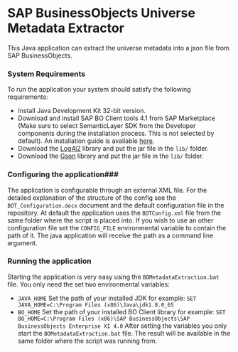 SAP BusinessObjects Universe Metadata Extractor
==========

This Java application can extract the universe metadata into a json file from SAP BusinessObjects.

### System Requirements ###
To run the application your system should satisfy the following requirements:
* Install Java Development Kit 32-bit version.
* Download and install SAP BO Client tools 4.1 from SAP Marketplace (Make sure to select SemanticLayer SDK from the Developer components during the installation process. This is not selected by default). An installation guide is available [here](http://scn.sap.com/community/businessobjects-web-intelligence/blog/2013/11/15/bo-client-installation-and-configuration).
* Download the [Log4j2](http://logging.apache.org/log4j/2.x/) library and put the jar file in the `lib/` folder.
* Download the [Gson](http://search.maven.org/#artifactdetails%7Ccom.google.code.gson%7Cgson%7C2.5%7Cjar) library and put the jar file in the `lib/` folder.

### Configuring the application###
The application is configurable through an external XML file. For the detailed explanation of the structure of the config see the `BOT_Configuration.docx` document and the default configuration file in the repository. At default the application uses the `BOTConfig.xml` file from the same folder where the script is placed into. If you wish to use an other configuration file set the `CONFIG_FILE` environmental variable to contain the path of it. The java application will receive the path as a command line argument.
	
### Running the application ###
Starting the application is very easy using the `BOMetadataExtraction.bat` file. You only need the set two environmental variables:
* `JAVA_HOME` Set the path of your installed JDK for example: `SET JAVA_HOME=C:\Program Files (x86)\Java\jdk1.8.0_65`
* `BO_HOME` Set the path of your installed BO Client library for example: `SET BO_HOME=C:\Program Files (x86)\SAP BusinessObjects\SAP BusinessObjects Enterprise XI 4.0`
After setting the variables you only start the `BOMetadataExtraction.bat` file. The result will be available in the same folder where the script was running from.


